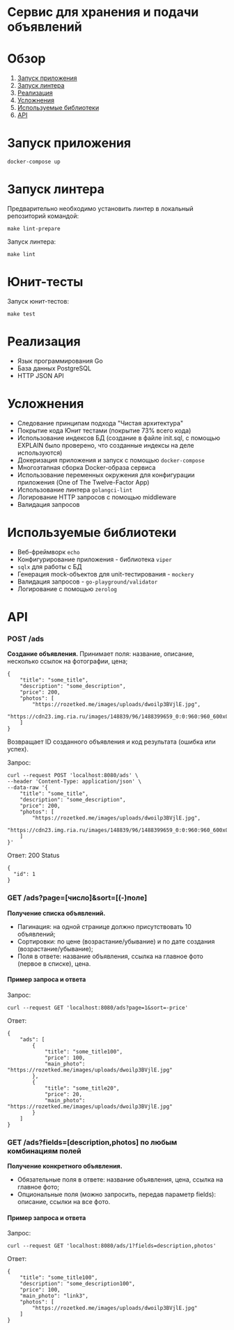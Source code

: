 # Сервис для хранения и подачи объявлений

<!-- ToC start -->
# Обзор

1. [Запуск приложения](#Запуск-приложения)
1. [Запуск линтера](#Запуск-линтера)
1. [Реализация](#Реализация)
1. [Усложнения](#Реализация)
1. [Используемые библиотеки](#Используемые-библиотеки)
1. [API](#API)
<!-- ToC end -->

# Запуск приложения
```
docker-compose up
``` 

# Запуск линтера
Предварительно необходимо установить линтер в локальный репозиторий командой:
```
make lint-prepare
```
Запуск линтера:
```
make lint
```

# Юнит-тесты
Запуск юнит-тестов:
```
make test
```

# Реализация
- Язык программирования Go
- База данных PostgreSQL
- HTTP JSON API
# Усложнения
- Следование принципам подхода "Чистая архитектура"
- Покрытие кода Юнит тестами (покрытие 73% всего кода)
- Использование индексов БД (создание в файле init.sql, с помощью EXPLAIN было проверено, что созданные индексы на деле используются)
- Докеризация приложения и запуск с помощью `docker-compose`
- Многоэтапная сборка Docker-образа сервиса
- Использование переменных окружения для конфигурации приложения (One of The Twelve-Factor App)
- Использование линтера `golangci-lint`
- Логирование HTTP запросов с помощью middleware
- Валидация запросов
# Используемые библиотеки
- Веб-фреймворк `echo`
- Конфигурирование приложения - библиотека `viper`
- `sqlx` для работы с БД
- Генерация mock-объектов для unit-тестирования - `mockery`
- Валидация запросов - `go-playground/validator`
- Логирование с помощью `zerolog`

# API
### POST /ads
**Создание объявления.**
Принимает поля: название, описание, несколько ссылок на фотографии, цена;

```
{
    "title": "some_title",
    "description": "some_description",
    "price": 200,
    "photos": [
        "https://rozetked.me/images/uploads/dwoilp3BVjlE.jpg",
        "https://cdn23.img.ria.ru/images/148839/96/1488399659_0:0:960:960_600x0_80_0_1_e38b72053fffa5d3d7e82d2fe116f0b3.jpg"
    ]
}
```
Возвращает ID созданного объявления и код результата (ошибка или успех).

Запрос:
```
curl --request POST 'localhost:8080/ads' \
--header 'Content-Type: application/json' \
--data-raw '{
    "title": "some_title",
    "description": "some_description",
    "price": 200,
    "photos": [
        "https://rozetked.me/images/uploads/dwoilp3BVjlE.jpg",
        "https://cdn23.img.ria.ru/images/148839/96/1488399659_0:0:960:960_600x0_80_0_1_e38b72053fffa5d3d7e82d2fe116f0b3.jpg"
    ]
}'
```
Ответ: 200 Status
```
{
  "id": 1
}
```

### GET /ads?page=[число]&sort=[(-)поле]
**Получение списка объявлений.** 
- Пагинация: на одной странице должно присутствовать 10 объявлений;
- Cортировки: по цене (возрастание/убывание) и по дате создания (возрастание/убывание);
- Поля в ответе: название объявления, ссылка на главное фото (первое в списке), цена.

#### Пример запроса и ответа
Запрос:
```
curl --request GET 'localhost:8080/ads?page=1&sort=-price'
```
Ответ:
```
{
    "ads": [
        {
            "title": "some_title100",
            "price": 100,
            "main_photo": "https://rozetked.me/images/uploads/dwoilp3BVjlE.jpg"
        },
        {
            "title": "some_title20",
            "price": 20,
            "main_photo": "https://rozetked.me/images/uploads/dwoilp3BVjlE.jpg"
        }
    ]
}
```

### GET /ads?fields=[description,photos] по любым комбинациям полей
**Получение конкретного объявления.**
- Обязательные поля в ответе: название объявления, цена, ссылка на главное фото;
- Опциональные поля (можно запросить, передав параметр fields): описание, ссылки на все фото.


#### Пример запроса и ответа
Запрос:
```
curl --request GET 'localhost:8080/ads/1?fields=description,photos'
```
Ответ:
```
{
    "title": "some_title100",
    "description": "some_description100",
    "price": 100,
    "main_photo": "link3",
    "photos": [
        "https://rozetked.me/images/uploads/dwoilp3BVjlE.jpg"
    ]
}
```

